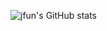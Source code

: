 ![jfun's GitHub stats](https://github-readme-stats.vercel.app/api?username={jmjung1997}&show_icons=true&theme=radical)
